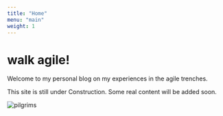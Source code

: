 ```yaml
---
title: "Home"
menu: "main"
weight: 1
---
```


# walk agile!

Welcome to my personal blog on my experiences in the agile trenches.

This site is still under Construction. Some real content will be added soon.

![pilgrims](/images/pilgrims.png)
